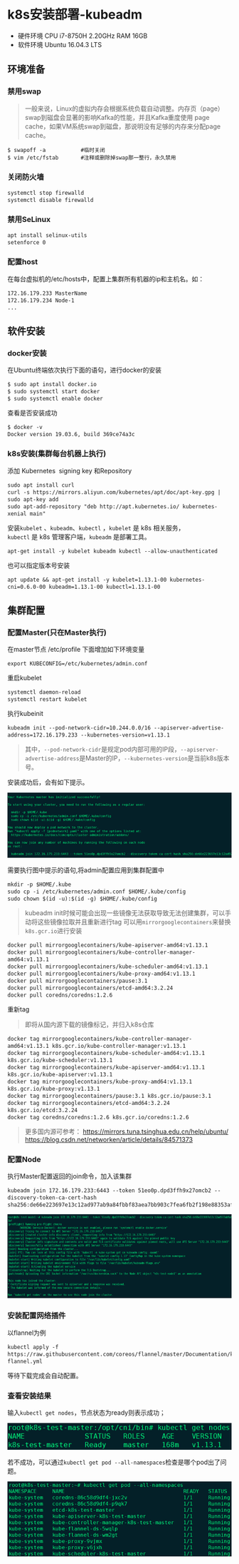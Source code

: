 # k8s安装部署-kubeadm
 * 硬件环境
CPU i7-8750H 2.20GHz
RAM 16GB
 * 软件环境 
Ubuntu 16.04.3 LTS
## 环境准备
### 禁用swap
>    一般来说，Linux的虚拟内存会根据系统负载自动调整。内存页（page）swap到磁盘会显著的影响Kafka的性能，并且Kafka重度使用   page cache，如果VM系统swap到磁盘，那说明没有足够的内存来分配page cache。
```
$ swapoff -a           #临时关闭
$ vim /etc/fstab       #注释或删除掉swap那一整行，永久禁用
```
### 关闭防火墙
```
systemctl stop firewalld
systemctl disable firewalld
```
### 禁用SeLinux
```
apt install selinux-utils
setenforce 0
```
### 配置host
在每台虚拟机的/etc/hosts中，配置上集群所有机器的ip和主机名。如：
```
172.16.179.233 MasterName
172.16.179.234 Node-1
...
```
## 软件安装
### docker安装
在Ubuntu终端依次执行下面的语句，进行docker的安装
```
$ sudo apt install docker.io
$ sudo systemctl start docker
$ sudo systemctl enable docker
```
查看是否安装成功
```
$ docker -v
Docker version 19.03.6, build 369ce74a3c
```
### k8s安装(集群每台机器上执行)
添加 Kubernetes  signing key 和Repository
```
sudo apt install curl
curl -s https://mirrors.aliyun.com/kubernetes/apt/doc/apt-key.gpg | sudo apt-key add
sudo apt-add-repository "deb http://apt.kubernetes.io/ kubernetes-xenial main"
```

安装`kubelet` 、`kubeadm`、`kubectl` ，`kubelet` 是 k8s 相关服务，`kubectl` 是 k8s 管理客户端，`kubeadm` 是部署工具。
```
apt-get install -y kubelet kubeadm kubectl --allow-unauthenticated
```
也可以指定版本号安装
```
apt update && apt-get install -y kubelet=1.13.1-00 kubernetes-cni=0.6.0-00 kubeadm=1.13.1-00 kubectl=1.13.1-00
```

## 集群配置
### 配置Master(只在Master执行)
在master节点 /etc/profile 下面增加如下环境变量
```
export KUBECONFIG=/etc/kubernetes/admin.conf
```
重启kubelet
```
systemctl daemon-reload 
systemctl restart kubelet
```
执行kubeinit
```
kubeadm init --pod-network-cidr=10.244.0.0/16 --apiserver-advertise-address=172.16.179.233 --kubernetes-version=v1.13.1
```
> 其中，`--pod-network-cidr`是规定pod内部可用的IP段，`--apiserver-advertise-address`是Master的IP，`--kubernetes-version`是当前k8s版本号。

安装成功后，会有如下提示。

![](https://github.com/CaesarTai/kubernetes-install/blob/master/pics/pic1.png)

需要执行图中提示的语句,将admin配置应用到集群配置中
```
mkdir -p $HOME/.kube 
sudo cp -i /etc/kubernetes/admin.conf $HOME/.kube/config 
sudo chown $(id -u):$(id -g) $HOME/.kube/config
```
> kubeadm init时候可能会出现一些镜像无法获取导致无法创建集群，可以手动将这些镜像拉取并且重新进行tag
> 可以用`mirrorgooglecontainers`来替换`k8s.gcr.io`进行安装
```
docker pull mirrorgooglecontainers/kube-apiserver-amd64:v1.13.1
docker pull mirrorgooglecontainers/kube-controller-manager-amd64:v1.13.1
docker pull mirrorgooglecontainers/kube-scheduler-amd64:v1.13.1
docker pull mirrorgooglecontainers/kube-proxy-amd64:v1.13.1
docker pull mirrorgooglecontainers/pause:3.1
docker pull mirrorgooglecontainers/etcd-amd64:3.2.24
docker pull coredns/coredns:1.2.6
```
重新tag
> 即将从国内源下载的镜像标记，并归入k8s仓库
```
docker tag mirrorgooglecontainers/kube-controller-manager-amd64:v1.13.1 k8s.gcr.io/kube-controller-manager:v1.13.1
docker tag mirrorgooglecontainers/kube-scheduler-amd64:v1.13.1 k8s.gcr.io/kube-scheduler:v1.13.1
docker tag mirrorgooglecontainers/kube-apiserver-amd64:v1.13.1 k8s.gcr.io/kube-apiserver:v1.13.1
docker tag mirrorgooglecontainers/kube-proxy-amd64:v1.13.1 k8s.gcr.io/kube-proxy:v1.13.1
docker tag mirrorgooglecontainers/pause:3.1 k8s.gcr.io/pause:3.1
docker tag mirrorgooglecontainers/etcd-amd64:3.2.24 k8s.gcr.io/etcd:3.2.24
docker tag coredns/coredns:1.2.6 k8s.gcr.io/coredns:1.2.6
```
> 更多国内源可参考：
https://mirrors.tuna.tsinghua.edu.cn/help/ubuntu/
https://blog.csdn.net/networken/article/details/84571373

### 配置Node
执行Master配置返回的join命令，加入该集群
```
kubeadm join 172.16.179.233:6443 --token 51eo0p.dpd3ffh9x27omcb2 --discovery-token-ca-cert-hash sha256:de66e223697e13c12ad977ab9a84fbbf83aea7bb903c7fea6fb2f198e88353af
```

![](https://github.com/CaesarTai/kubernetes-install/blob/master/pics/pic2.png)

### 安装配置网络插件
以flannel为例
```
kubectl apply -f https://raw.githubusercontent.com/coreos/flannel/master/Documentation/kube-flannel.yml
```
等待下载完成会自动配置。

### 查看安装结果
输入`kubectl get nodes`，节点状态为ready则表示成功；

![](https://github.com/CaesarTai/kubernetes-install/blob/master/pics/pic3.png)

若不成功，可以通过`kubectl get pod --all-namespaces`检查是哪个pod出了问题。

![](https://github.com/CaesarTai/kubernetes-install/blob/master/pics/pic4.png)

